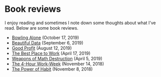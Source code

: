 # Book reviews

I enjoy reading and sometimes I note down some thoughts about what I've read. Below are some book reviews.

* [Bowling Alone](./bowling-alone.html) (October 17, 2019)
* [Beautiful Data](./beautiful-data.html) (September 6, 2019)
* [Good Profit](./good-profit.html) (August 12, 2019)
* [The Best Place to Work](./the-best-place-to-work.html) (April 17, 2019)
* [Weapons of Math Destruction](./weapons-of-math-destruction.html) (April 5, 2019)
* [The 4-Hour Work-Week](./the-4-hour-work-week.html) (November 14, 2018)
* [The Power of Habit](./the-power-of-habit.html) (November 8, 2018)
